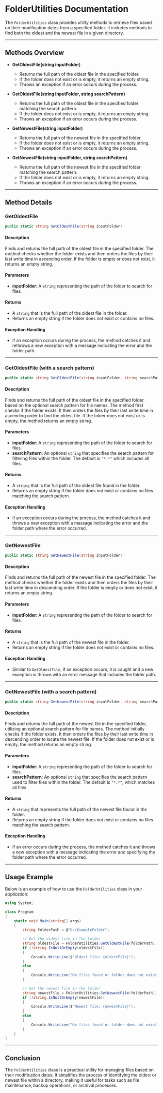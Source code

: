 # FolderUtilities Documentation

The `FolderUtilities` class provides utility methods to retrieve files based on their modification dates from a specified folder. It includes methods to find both the oldest and the newest file in a given directory.

---

## Methods Overview

- **GetOldestFile(string inputFolder)**
  - Returns the full path of the oldest file in the specified folder.
  - If the folder does not exist or is empty, it returns an empty string.
  - Throws an exception if an error occurs during the process.

- **GetOldestFile(string inputFolder, string searchPattern)**
  - Returns the full path of the oldest file in the specified folder matching the search pattern.
  - If the folder does not exist or is empty, it returns an empty string.
  - Throws an exception if an error occurs during the process.

- **GetNewestFile(string inputFolder)**
  - Returns the full path of the newest file in the specified folder.
  - If the folder does not exist or is empty, it returns an empty string.
  - Throws an exception if an error occurs during the process.

- **GetNewestFile(string inputFolder, string searchPattern)**
  - Returns the full path of the newest file in the specified folder matching the search pattern.
  - If the folder does not exist or is empty, it returns an empty string.
  - Throws an exception if an error occurs during the process.

---

## Method Details

### GetOldestFile

```csharp
public static string GetOldestFile(string inputFolder)
```

#### Description
Finds and returns the full path of the oldest file in the specified folder. The method checks whether the folder exists and then orders the files by their last write time in ascending order. If the folder is empty or does not exist, it returns an empty string.

#### Parameters
- **inputFolder**: A `string` representing the path of the folder to search for files.

#### Returns
- A `string` that is the full path of the oldest file in the folder.
- Returns an empty string if the folder does not exist or contains no files.

#### Exception Handling
- If an exception occurs during the process, the method catches it and rethrows a new exception with a message indicating the error and the folder path.

---

### GetOldestFile (with a search pattern)

```csharp
public static string GetOldestFile(string inputFolder, string searchPattern = "*.*")
```

#### Description
Finds and returns the full path of the oldest file in the specified folder, based on the optional search pattern for file names. The method first checks if the folder exists. It then orders the files by their last write time in ascending order to find the oldest file. If the folder does not exist or is empty, the method returns an empty string.

#### Parameters
- **inputFolder**: A `string` representing the path of the folder to search for files.
- **searchPattern**: An optional `string` that specifies the search pattern for filtering files within the folder. The default is `"*.*"` which includes all files.

#### Returns
- A `string` that is the full path of the oldest file found in the folder.
- Returns an empty string if the folder does not exist or contains no files matching the search pattern.

#### Exception Handling
- If an exception occurs during the process, the method catches it and throws a new exception with a message indicating the error and the folder path where the error occurred.
---

### GetNewestFile

```csharp
public static string GetNewestFile(string inputFolder)
```

#### Description
Finds and returns the full path of the newest file in the specified folder. The method checks whether the folder exists and then orders the files by their last write time in descending order. If the folder is empty or does not exist, it returns an empty string.

#### Parameters
- **inputFolder**: A `string` representing the path of the folder to search for files.

#### Returns
- A `string` that is the full path of the newest file in the folder.
- Returns an empty string if the folder does not exist or contains no files.

#### Exception Handling
- Similar to `GetOldestFile`, if an exception occurs, it is caught and a new exception is thrown with an error message that includes the folder path.

---

### GetNewestFile (with a search pattern)

```csharp
public static string GetNewestFile(string inputFolder, string searchPattern = "*.*")
```

#### Description
Finds and returns the full path of the newest file in the specified folder, utilizing an optional search pattern for file names. The method initially checks if the folder exists. It then orders the files by their last write time in descending order to locate the newest file. If the folder does not exist or is empty, the method returns an empty string.

#### Parameters
- **inputFolder**: A `string` representing the path of the folder to search for files.
- **searchPattern**: An optional `string` that specifies the search pattern used to filter files within the folder. The default is `"*.*"`, which matches all files.

#### Returns
- A `string` that represents the full path of the newest file found in the folder.
- Returns an empty string if the folder does not exist or contains no files matching the search pattern.

#### Exception Handling
- If an error occurs during the process, the method catches it and throws a new exception with a message indicating the error and specifying the folder path where the error occurred.

---

## Usage Example

Below is an example of how to use the `FolderUtilities` class in your application:

```csharp
using System;

class Program
{
    static void Main(string[] args)
    {
        string folderPath = @"C:\ExampleFolder";

        // Get the oldest file in the folder
        string oldestFile = FolderUtilities.GetOldestFile(folderPath);
        if (!string.IsNullOrEmpty(oldestFile))
        {
            Console.WriteLine($"Oldest file: {oldestFile}");
        }
        else
        {
            Console.WriteLine("No files found or folder does not exist.");
        }

        // Get the newest file in the folder
        string newestFile = FolderUtilities.GetNewestFile(folderPath);
        if (!string.IsNullOrEmpty(newestFile))
        {
            Console.WriteLine($"Newest file: {newestFile}");
        }
        else
        {
            Console.WriteLine("No files found or folder does not exist.");
        }
    }
}
```

---

## Conclusion

The `FolderUtilities` class is a practical utility for managing files based on their modification dates. It simplifies the process of identifying the oldest or newest file within a directory, making it useful for tasks such as file maintenance, backup operations, or archival processes.